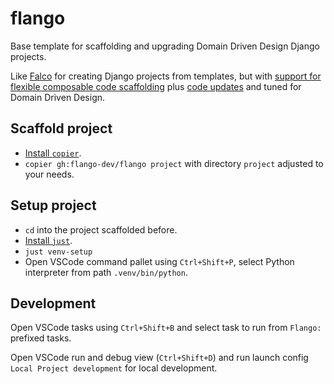 # flango

Base template for scaffolding and upgrading Domain Driven Design Django projects.

Like [Falco](https://github.com/Tobi-De/falco) for creating Django projects from templates,
but with [support for flexible composable code scaffolding](https://copier.readthedocs.io/en/stable/comparisons/)
plus [code updates](https://copier.readthedocs.io/en/stable/updating/)
and tuned for Domain Driven Design.

## Scaffold project

- [Install `copier`](https://copier.readthedocs.io/en/stable/#installation).
- `copier gh:flango-dev/flango project` with directory `project` adjusted to your needs.

## Setup project

- `cd` into the project scaffolded before.
- [Install `just`](https://github.com/casey/just?tab=readme-ov-file#packages).
- `just venv-setup`
- Open VSCode command pallet using `Ctrl+Shift+P`, select Python interpreter from path `.venv/bin/python`.

## Development

Open VSCode tasks using `Ctrl+Shift+B` and select task to run from `Flango:` prefixed tasks.

Open VSCode run and debug view (`Ctrl+Shift+D`) and run launch config `Local Project development` for local development.
